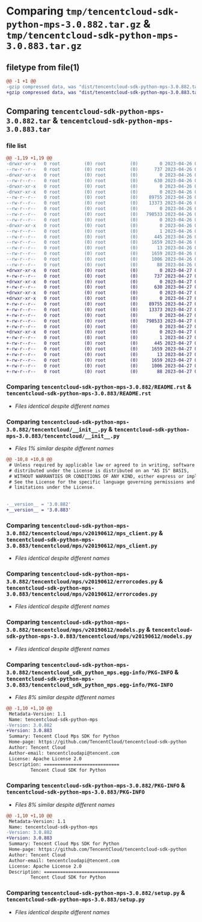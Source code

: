# Comparing `tmp/tencentcloud-sdk-python-mps-3.0.882.tar.gz` & `tmp/tencentcloud-sdk-python-mps-3.0.883.tar.gz`

## filetype from file(1)

```diff
@@ -1 +1 @@
-gzip compressed data, was "dist/tencentcloud-sdk-python-mps-3.0.882.tar", last modified: Wed Apr 26 03:39:03 2023, max compression
+gzip compressed data, was "dist/tencentcloud-sdk-python-mps-3.0.883.tar", last modified: Thu Apr 27 00:41:05 2023, max compression
```

## Comparing `tencentcloud-sdk-python-mps-3.0.882.tar` & `tencentcloud-sdk-python-mps-3.0.883.tar`

### file list

```diff
@@ -1,19 +1,19 @@
-drwxr-xr-x   0 root         (0) root         (0)        0 2023-04-26 03:39:03.000000 tencentcloud-sdk-python-mps-3.0.882/
--rw-r--r--   0 root         (0) root         (0)      737 2023-04-26 03:39:03.000000 tencentcloud-sdk-python-mps-3.0.882/README.rst
-drwxr-xr-x   0 root         (0) root         (0)        0 2023-04-26 03:39:03.000000 tencentcloud-sdk-python-mps-3.0.882/tencentcloud/
--rw-r--r--   0 root         (0) root         (0)      630 2023-04-26 03:39:03.000000 tencentcloud-sdk-python-mps-3.0.882/tencentcloud/__init__.py
-drwxr-xr-x   0 root         (0) root         (0)        0 2023-04-26 03:39:03.000000 tencentcloud-sdk-python-mps-3.0.882/tencentcloud/mps/
-drwxr-xr-x   0 root         (0) root         (0)        0 2023-04-26 03:39:03.000000 tencentcloud-sdk-python-mps-3.0.882/tencentcloud/mps/v20190612/
--rw-r--r--   0 root         (0) root         (0)    89755 2023-04-26 03:39:03.000000 tencentcloud-sdk-python-mps-3.0.882/tencentcloud/mps/v20190612/mps_client.py
--rw-r--r--   0 root         (0) root         (0)    13373 2023-04-26 03:39:03.000000 tencentcloud-sdk-python-mps-3.0.882/tencentcloud/mps/v20190612/errorcodes.py
--rw-r--r--   0 root         (0) root         (0)        0 2023-04-26 03:39:03.000000 tencentcloud-sdk-python-mps-3.0.882/tencentcloud/mps/v20190612/__init__.py
--rw-r--r--   0 root         (0) root         (0)   798533 2023-04-26 03:39:03.000000 tencentcloud-sdk-python-mps-3.0.882/tencentcloud/mps/v20190612/models.py
--rw-r--r--   0 root         (0) root         (0)        0 2023-04-26 03:39:03.000000 tencentcloud-sdk-python-mps-3.0.882/tencentcloud/mps/__init__.py
-drwxr-xr-x   0 root         (0) root         (0)        0 2023-04-26 03:39:03.000000 tencentcloud-sdk-python-mps-3.0.882/tencentcloud_sdk_python_mps.egg-info/
--rw-r--r--   0 root         (0) root         (0)        1 2023-04-26 03:39:03.000000 tencentcloud-sdk-python-mps-3.0.882/tencentcloud_sdk_python_mps.egg-info/dependency_links.txt
--rw-r--r--   0 root         (0) root         (0)      445 2023-04-26 03:39:03.000000 tencentcloud-sdk-python-mps-3.0.882/tencentcloud_sdk_python_mps.egg-info/SOURCES.txt
--rw-r--r--   0 root         (0) root         (0)     1659 2023-04-26 03:39:03.000000 tencentcloud-sdk-python-mps-3.0.882/tencentcloud_sdk_python_mps.egg-info/PKG-INFO
--rw-r--r--   0 root         (0) root         (0)       13 2023-04-26 03:39:03.000000 tencentcloud-sdk-python-mps-3.0.882/tencentcloud_sdk_python_mps.egg-info/top_level.txt
--rw-r--r--   0 root         (0) root         (0)     1659 2023-04-26 03:39:03.000000 tencentcloud-sdk-python-mps-3.0.882/PKG-INFO
--rw-r--r--   0 root         (0) root         (0)     1006 2023-04-26 03:39:03.000000 tencentcloud-sdk-python-mps-3.0.882/setup.py
--rw-r--r--   0 root         (0) root         (0)       88 2023-04-26 03:39:03.000000 tencentcloud-sdk-python-mps-3.0.882/setup.cfg
+drwxr-xr-x   0 root         (0) root         (0)        0 2023-04-27 00:41:05.000000 tencentcloud-sdk-python-mps-3.0.883/
+-rw-r--r--   0 root         (0) root         (0)      737 2023-04-27 00:41:05.000000 tencentcloud-sdk-python-mps-3.0.883/README.rst
+drwxr-xr-x   0 root         (0) root         (0)        0 2023-04-27 00:41:05.000000 tencentcloud-sdk-python-mps-3.0.883/tencentcloud/
+-rw-r--r--   0 root         (0) root         (0)      630 2023-04-27 00:41:05.000000 tencentcloud-sdk-python-mps-3.0.883/tencentcloud/__init__.py
+drwxr-xr-x   0 root         (0) root         (0)        0 2023-04-27 00:41:05.000000 tencentcloud-sdk-python-mps-3.0.883/tencentcloud/mps/
+drwxr-xr-x   0 root         (0) root         (0)        0 2023-04-27 00:41:05.000000 tencentcloud-sdk-python-mps-3.0.883/tencentcloud/mps/v20190612/
+-rw-r--r--   0 root         (0) root         (0)    89755 2023-04-27 00:41:05.000000 tencentcloud-sdk-python-mps-3.0.883/tencentcloud/mps/v20190612/mps_client.py
+-rw-r--r--   0 root         (0) root         (0)    13373 2023-04-27 00:41:05.000000 tencentcloud-sdk-python-mps-3.0.883/tencentcloud/mps/v20190612/errorcodes.py
+-rw-r--r--   0 root         (0) root         (0)        0 2023-04-27 00:41:05.000000 tencentcloud-sdk-python-mps-3.0.883/tencentcloud/mps/v20190612/__init__.py
+-rw-r--r--   0 root         (0) root         (0)   798533 2023-04-27 00:41:05.000000 tencentcloud-sdk-python-mps-3.0.883/tencentcloud/mps/v20190612/models.py
+-rw-r--r--   0 root         (0) root         (0)        0 2023-04-27 00:41:05.000000 tencentcloud-sdk-python-mps-3.0.883/tencentcloud/mps/__init__.py
+drwxr-xr-x   0 root         (0) root         (0)        0 2023-04-27 00:41:05.000000 tencentcloud-sdk-python-mps-3.0.883/tencentcloud_sdk_python_mps.egg-info/
+-rw-r--r--   0 root         (0) root         (0)        1 2023-04-27 00:41:05.000000 tencentcloud-sdk-python-mps-3.0.883/tencentcloud_sdk_python_mps.egg-info/dependency_links.txt
+-rw-r--r--   0 root         (0) root         (0)      445 2023-04-27 00:41:05.000000 tencentcloud-sdk-python-mps-3.0.883/tencentcloud_sdk_python_mps.egg-info/SOURCES.txt
+-rw-r--r--   0 root         (0) root         (0)     1659 2023-04-27 00:41:05.000000 tencentcloud-sdk-python-mps-3.0.883/tencentcloud_sdk_python_mps.egg-info/PKG-INFO
+-rw-r--r--   0 root         (0) root         (0)       13 2023-04-27 00:41:05.000000 tencentcloud-sdk-python-mps-3.0.883/tencentcloud_sdk_python_mps.egg-info/top_level.txt
+-rw-r--r--   0 root         (0) root         (0)     1659 2023-04-27 00:41:05.000000 tencentcloud-sdk-python-mps-3.0.883/PKG-INFO
+-rw-r--r--   0 root         (0) root         (0)     1006 2023-04-27 00:41:05.000000 tencentcloud-sdk-python-mps-3.0.883/setup.py
+-rw-r--r--   0 root         (0) root         (0)       88 2023-04-27 00:41:05.000000 tencentcloud-sdk-python-mps-3.0.883/setup.cfg
```

### Comparing `tencentcloud-sdk-python-mps-3.0.882/README.rst` & `tencentcloud-sdk-python-mps-3.0.883/README.rst`

 * *Files identical despite different names*

### Comparing `tencentcloud-sdk-python-mps-3.0.882/tencentcloud/__init__.py` & `tencentcloud-sdk-python-mps-3.0.883/tencentcloud/__init__.py`

 * *Files 1% similar despite different names*

```diff
@@ -10,8 +10,8 @@
 # Unless required by applicable law or agreed to in writing, software
 # distributed under the License is distributed on an "AS IS" BASIS,
 # WITHOUT WARRANTIES OR CONDITIONS OF ANY KIND, either express or implied.
 # See the License for the specific language governing permissions and
 # limitations under the License.
 
 
-__version__ = '3.0.882'
+__version__ = '3.0.883'
```

### Comparing `tencentcloud-sdk-python-mps-3.0.882/tencentcloud/mps/v20190612/mps_client.py` & `tencentcloud-sdk-python-mps-3.0.883/tencentcloud/mps/v20190612/mps_client.py`

 * *Files identical despite different names*

### Comparing `tencentcloud-sdk-python-mps-3.0.882/tencentcloud/mps/v20190612/errorcodes.py` & `tencentcloud-sdk-python-mps-3.0.883/tencentcloud/mps/v20190612/errorcodes.py`

 * *Files identical despite different names*

### Comparing `tencentcloud-sdk-python-mps-3.0.882/tencentcloud/mps/v20190612/models.py` & `tencentcloud-sdk-python-mps-3.0.883/tencentcloud/mps/v20190612/models.py`

 * *Files identical despite different names*

### Comparing `tencentcloud-sdk-python-mps-3.0.882/tencentcloud_sdk_python_mps.egg-info/PKG-INFO` & `tencentcloud-sdk-python-mps-3.0.883/tencentcloud_sdk_python_mps.egg-info/PKG-INFO`

 * *Files 8% similar despite different names*

```diff
@@ -1,10 +1,10 @@
 Metadata-Version: 1.1
 Name: tencentcloud-sdk-python-mps
-Version: 3.0.882
+Version: 3.0.883
 Summary: Tencent Cloud Mps SDK for Python
 Home-page: https://github.com/TencentCloud/tencentcloud-sdk-python
 Author: Tencent Cloud
 Author-email: tencentcloudapi@tencent.com
 License: Apache License 2.0
 Description: ============================
         Tencent Cloud SDK for Python
```

### Comparing `tencentcloud-sdk-python-mps-3.0.882/PKG-INFO` & `tencentcloud-sdk-python-mps-3.0.883/PKG-INFO`

 * *Files 8% similar despite different names*

```diff
@@ -1,10 +1,10 @@
 Metadata-Version: 1.1
 Name: tencentcloud-sdk-python-mps
-Version: 3.0.882
+Version: 3.0.883
 Summary: Tencent Cloud Mps SDK for Python
 Home-page: https://github.com/TencentCloud/tencentcloud-sdk-python
 Author: Tencent Cloud
 Author-email: tencentcloudapi@tencent.com
 License: Apache License 2.0
 Description: ============================
         Tencent Cloud SDK for Python
```

### Comparing `tencentcloud-sdk-python-mps-3.0.882/setup.py` & `tencentcloud-sdk-python-mps-3.0.883/setup.py`

 * *Files identical despite different names*

